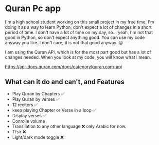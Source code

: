 # Quran Pc app
I'm a high school student working on this small project in my free time. I'm doing it as a way to learn Python; don't expect a lot of changes in a short period of time. I don't have a lot of time on my day, so... yeah, I'm not that good in Python, so don't expect anything good. You can use my code anyway you like. I don't care; it is not that good anyway. 😔


I am using the Quran API, which is for the most part good but has a lot of changes needed. When you look at my code, you will know what I mean.

https://api-docs.quran.com/docs/category/quran.com-api
## What can it do and can't, and Features

- Play Quran by Chapters ✅
- Play Quran by verses ✅
- 12 reciters ✅
- keep playing Chapter or Verse in a loop ✅
- Display verses ✅
- Conrolle volume
- Transilation to any other language ❌ only Arabic for now.
- Tfsir ❌
- Light/dark mode toggle ❌
